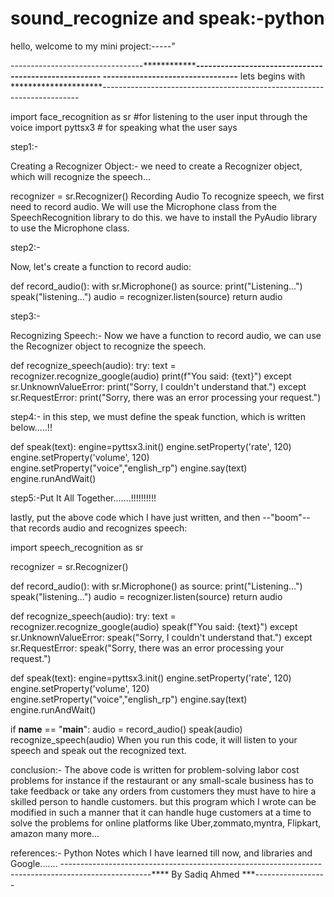 # sound_recognize and speak:-python
hello, welcome to my mini project:-----"

---------------------------------*******************-----------------------------------------------------
---------------------------------******* lets begins with *********************------------------------------------------------------------------------

import face_recognition as sr   #for listening to the user input through the voice
import pyttsx3   # for speaking what the user says 

step1:-

Creating a Recognizer Object:-
 we need to create a Recognizer object, which will recognize the speech...


recognizer = sr.Recognizer()
Recording Audio
To recognize speech, we first need to record audio. 
We will use the Microphone class from the SpeechRecognition library to do this.
we have  to install the PyAudio library to use the Microphone class. 
 

step2:-

Now, let's create a function to record audio:

def record_audio():
    with sr.Microphone() as source:
        print("Listening...")
        speak("listening...")
        audio = recognizer.listen(source)
    return audio

step3:-

Recognizing Speech:-
Now  we have a function to record audio,
we can use the Recognizer object to recognize the speech. 


def recognize_speech(audio):
    try:
        text = recognizer.recognize_google(audio)
        print(f"You said: {text}")
    except sr.UnknownValueError:
        print("Sorry, I couldn't understand that.")
    except sr.RequestError:
        print("Sorry, there was an error processing your request.")

step4:-
in this step, we must define the speak function, which is written below.....!!

def speak(text):
    engine=pyttsx3.init()
    engine.setProperty('rate', 120)
    engine.setProperty('volume', 120)  
    engine.setProperty("voice","english_rp")
    engine.say(text)
    engine.runAndWait()

step5:-Put It All Together.......!!!!!!!!!!

lastly,  put the above code which I have just written, and then --"boom"-- that records audio and recognizes speech:



import speech_recognition as sr

recognizer = sr.Recognizer()

def record_audio():
    with sr.Microphone() as source:
        print("Listening...")
        speak("listening...")
        audio = recognizer.listen(source)
    return audio

def recognize_speech(audio):
    try:
        text = recognizer.recognize_google(audio)
        speak(f"You said: {text}")
    except sr.UnknownValueError:
        speak("Sorry, I couldn't understand that.")
    except sr.RequestError:
        speak("Sorry, there was an error processing your request.")

def speak(text):
    engine=pyttsx3.init()
    engine.setProperty('rate', 120)
    engine.setProperty('volume', 120)  
    engine.setProperty("voice","english_rp")
    engine.say(text)
    engine.runAndWait()

if __name__ == "__main__":
    audio = record_audio()
    speak(audio)
    recognize_speech(audio)
When you run this code, it will listen to your speech and speak out the recognized text. 



conclusion:-
The above code is written for problem-solving labor cost problems for instance if the restaurant or any small-scale 
business has to take feedback or take any orders from customers they must have to hire a skilled person to handle customers.
but this program which I wrote can be modified in such a manner that it can handle huge customers at a time to solve the problems for online platforms like Uber,zommato,myntra, Flipkart, amazon many more...


references:-
Python Notes which I have learned till now, and libraries and Google.......
----------------------------------------------------------------------------------------------------**** By Sadiq Ahmed ***------------------
